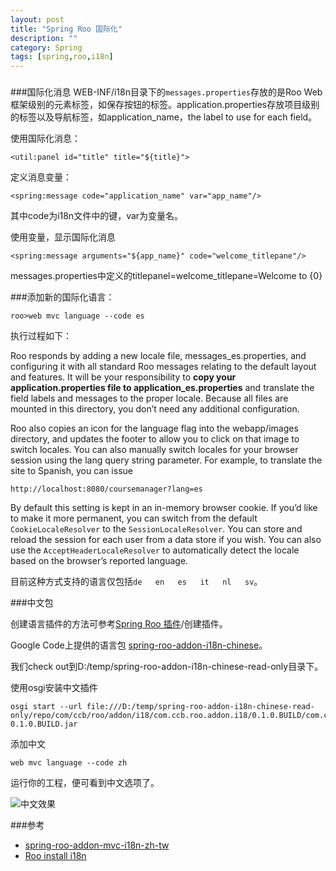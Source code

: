 ```yaml
---
layout: post
title: "Spring Roo 国际化"
description: ""
category: Spring
tags: [spring,roo,i18n]
---
```

### 
###国际化消息
WEB-INF/i18n目录下的`messages.properties`存放的是Roo Web框架级别的元素标签，如保存按钮的标签。application.properties存放项目级别的标签以及导航标签，如application_name，the label to use for each field。

使用国际化消息：

	<util:panel id="title" title="${title}">

定义消息变量：

	<spring:message code="application_name" var="app_name"/>

其中code为i18n文件中的键，var为变量名。	

使用变量，显示国际化消息

	<spring:message arguments="${app_name}" code="welcome_titlepane"/>

messages.properties中定义的titlepanel=welcome_titlepane=Welcome to {0}

<!--more-->

###添加新的国际化语言：

	roo>web mvc language --code es	

执行过程如下：

Roo responds by adding a new locale file, messages_es.properties, and configuring it with all standard Roo messages relating to the default layout and features. It will be your responsibility to **copy your application.properties file to application_es.properties** and translate the field labels and messages to the proper locale. Because all files are mounted in this directory, you don’t need any additional configuration.

Roo also copies an icon for the language flag into the webapp/images directory, and updates the footer to allow you to click on that image to switch locales. You can also manually switch locales for your browser session using the lang query string parameter. For example, to translate the site to Spanish, you can issue

	http://localhost:8080/coursemanager?lang=es

By default this setting is kept in an in-memory browser cookie. If you’d like to make it more permanent, you can switch from the default `CookieLocaleResolver` to the `SessionLocaleResolver`. You can store and reload the session for each user from a data store if you wish. You can also use the `AcceptHeaderLocaleResolver` to automatically detect the locale based on the browser’s reported language.

目前这种方式支持的语言仅包括`de   en   es   it   nl   sv`。

###中文包

创建语言插件的方法可参考[Spring Roo 插件](http://localhost:4000/spring/2013/09/25/2013-09-23-spring-roo-addon/#id453)/创建插件。

Google Code上提供的语言包 [spring-roo-addon-i18n-chinese](https://code.google.com/p/spring-roo-addon-i18n-chinese)。

我们check out到D:/temp/spring-roo-addon-i18n-chinese-read-only目录下。

使用osgi安装中文插件

	osgi start --url file:///D:/temp/spring-roo-addon-i18n-chinese-read-only/repo/com/ccb/roo/addon/i18/com.ccb.roo.addon.i18/0.1.0.BUILD/com.ccb.roo.addon.i18-0.1.0.BUILD.jar

添加中文

	web mvc language --code zh 

运行你的工程，便可看到中文选项了。

![中文效果](/assets/images/roo/zh_CN.png)

###参考

- [spring-roo-addon-mvc-i18n-zh-tw](https://code.google.com/p/spring-roo-addon-mvc-i18n-zh-tw/source/checkout)
- [Roo install i18n](http://stackoverflow.com/questions/6002780/roo-install-i18n)
